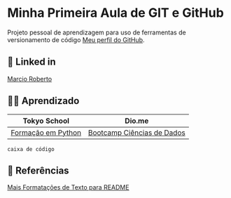 # Minha Primeira Aula de GIT e GitHub

Projeto pessoal de aprendizagem para uso de ferramentas de versionamento de código [Meu perfil do GitHub](https://github.com/Eumaxion).

## 📖 Linked in
[Marcio Roberto](https://www.linkedin.com/in/marcio-roberto-498931142/)

## 🧑‍💻 Aprendizado
| Tokyo School | Dio.me |
|-----------|----------|
|[Formação em Python](https://tokioschool.pt/formacoes/?MLL=4102&gad=1&gclid=Cj0KCQjwwvilBhCFARIsADvYi7LehW5xYlCBH3u7Z8TNgok35G-89uG09HyOsS0p7_rzoLSiiB-pg2waAqqKEALw_wcB) | [Bootcamp Ciências de Dados](https://web.dio.me/home) |

```
caixa de código
```
## 👀 Referências
[Mais Formatações de Texto para README](https://docs.github.com/pt/get-started/writing-on-github/getting-started-with-writing-and-formatting-on-github/basic-writing-and-formatting-syntax)
